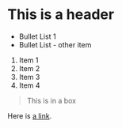 # This is a header

* Bullet List 1
* Bullet List - other item

1. Item 1
1. Item 2
1. Item 3
1. Item 4


>This is in a box


Here is [a link](https://www.markdownguide.org/basic-syntax/).

